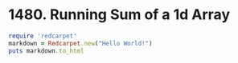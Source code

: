 # 1480. Running Sum of a 1d Array
```ruby
require 'redcarpet'
markdown = Redcarpet.new("Hello World!")
puts markdown.to_html
```
